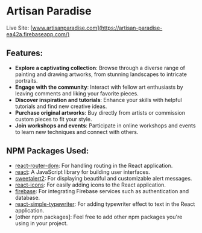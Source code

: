 # Artisan Paradise

Live Site: [www.artisanparadise.com](https://artisan-paradise-ea42a.firebaseapp.com/)

## Features:

- **Explore a captivating collection**: Browse through a diverse range of painting and drawing artworks, from stunning landscapes to intricate portraits.
- **Engage with the community**: Interact with fellow art enthusiasts by leaving comments and liking your favorite pieces.
- **Discover inspiration and tutorials**: Enhance your skills with helpful tutorials and find new creative ideas.
- **Purchase original artworks**: Buy directly from artists or commission custom pieces to fit your style.
- **Join workshops and events**: Participate in online workshops and events to learn new techniques and connect with others.

## NPM Packages Used:

- [react-router-dom](https://www.npmjs.com/package/react-router-dom): For handling routing in the React application.
- [react](https://www.npmjs.com/package/react): A JavaScript library for building user interfaces.
- [sweetalert2](https://www.npmjs.com/package/sweetalert2): For displaying beautiful and customizable alert messages.
- [react-icons](https://www.npmjs.com/package/react-icons): For easily adding icons to the React application.
- [firebase](https://www.npmjs.com/package/firebase): For integrating Firebase services such as authentication and database.
- [react-simple-typewriter](https://www.npmjs.com/package/react-simple-typewriter): For adding typewriter effect to text in the React application.
- [other npm packages]: Feel free to add other npm packages you're using in your project.
